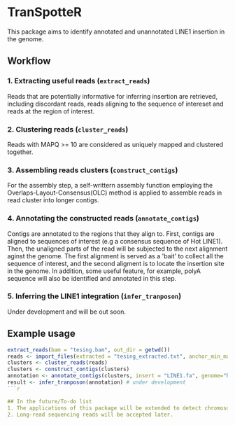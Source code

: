 # TranSpotteR
This package aims to identify annotated and unannotated LINE1 insertion in the genome.

## Workflow
### 1. Extracting useful reads (`extract_reads`)
Reads that are potentially informative for inferring insertion are retrieved, including discordant reads, reads aligning to the sequence of intereset and reads at the region of interest.

### 2. Clustering reads (`cluster_reads`)
Reads with MAPQ >= 10 are considered as uniquely mapped and clustered together.

### 3. Assembling reads clusters (`construct_contigs`)
For the assembly step, a self-writtern assembly function employing the Overlaps-Layout-Consensus(OLC) method is applied to assemble reads in read cluster into longer contigs.

### 4. Annotating the constructed reads (`annotate_contigs`)
Contigs are annotated to the regions that they align to.
First, contigs are aligned to sequences of interest (e.g a consensus sequence of Hot LINE1).
Then, the unaligned parts of the read will be subjected to the next alignment aginst the genome.
The first alignment is served as a 'bait' to collect all the sequence of interest, and the second aligment is to locate the insertion site in the genome.
In addition, some useful feature, for example, polyA sequence will also be identified and annotated in this step.

### 5. Inferring the LINE1 integration (`infer_tranposon`)
Under development and will be out soon.

## Example usage
```r
extract_reads(bam = "tesing.bam", out_dir = getwd())
reads <- import_files(extracted = "tesing_extracted.txt", anchor_min_mapq = 10)
clusters <- cluster_reads(reads)
clusters <- construct_contigs(clusters)
annotation <- annotate_contigs(clusters, insert = "LINE1.fa", genome="hg19.fa")
result <- infer_tranposon(annotation) # under development
```r

## In the future/To-do list
1. The applications of this package will be extended to detect chromosomal translocation and transduction of viral genome.
2. Long-read sequencing reads will be accepted later.
